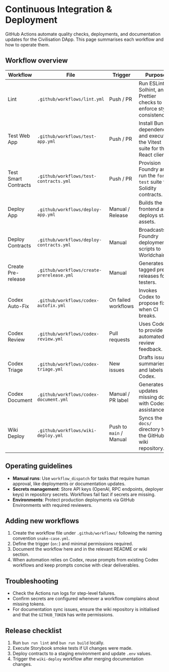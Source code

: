 # Continuous Integration & Deployment

GitHub Actions automate quality checks, deployments, and documentation updates for the Civilisation DApp. This page summarises each workflow and how to operate them.

## Workflow overview

| Workflow           | File                                      | Trigger                 | Purpose                                                                |
| ------------------ | ----------------------------------------- | ----------------------- | ---------------------------------------------------------------------- |
| Lint               | `.github/workflows/lint.yml`              | Push / PR               | Run ESLint, Solhint, and Prettier checks to enforce style consistency. |
| Test Web App       | `.github/workflows/test-app.yml`          | Push / PR               | Install Bun dependencies and execute the Vitest suite for the React client. |
| Test Smart Contracts | `.github/workflows/test-contracts.yml`  | Push / PR               | Provision Foundry and run the `forge test` suite for Solidity contracts. |
| Deploy App         | `.github/workflows/deploy-app.yml`        | Manual / Release        | Builds the frontend and deploys static assets.                         |
| Deploy Contracts   | `.github/workflows/deploy-contracts.yml`  | Manual                  | Broadcasts Foundry deployment scripts to Worldchain.                   |
| Create Pre-release | `.github/workflows/create-prerelease.yml` | Manual                  | Generates tagged pre-releases for testers.                             |
| Codex Auto-Fix     | `.github/workflows/codex-autofix.yml`     | On failed workflows     | Invokes Codex to propose fixes when CI breaks.                         |
| Codex Review       | `.github/workflows/codex-review.yml`      | Pull requests           | Uses Codex to provide automated review feedback.                       |
| Codex Triage       | `.github/workflows/codex-triage.yml`      | New issues              | Drafts issue summaries and labels via Codex.                           |
| Codex Document     | `.github/workflows/codex-document.yml`    | Manual / PR label       | Generates or updates missing docs with Codex assistance.               |
| Wiki Deploy        | `.github/workflows/wiki-deploy.yml`       | Push to `main` / Manual | Syncs the `docs/` directory to the GitHub wiki repository.             |

## Operating guidelines

- **Manual runs**: Use `workflow_dispatch` for tasks that require human approval, like deployments or documentation updates.
- **Secrets management**: Store API keys (OpenAI, RPC endpoints, deployer keys) in repository secrets. Workflows fail fast if secrets are missing.
- **Environments**: Protect production deployments via GitHub Environments with required reviewers.

## Adding new workflows

1. Create the workflow file under `.github/workflows/` following the naming convention `snake-case.yml`.
2. Define the trigger (`on:`) and minimal permissions required.
3. Document the workflow here and in the relevant README or wiki section.
4. When automation relies on Codex, reuse prompts from existing Codex workflows and keep prompts concise with clear deliverables.

## Troubleshooting

- Check the Actions run logs for step-level failures.
- Confirm secrets are configured whenever a workflow complains about missing tokens.
- For documentation sync issues, ensure the wiki repository is initialised and that the `GITHUB_TOKEN` has write permissions.

## Release checklist

1. Run `bun run lint` and `bun run build` locally.
2. Execute Storybook smoke tests if UI changes were made.
3. Deploy contracts to a staging environment and update `.env` values.
4. Trigger the `wiki-deploy` workflow after merging documentation changes.
